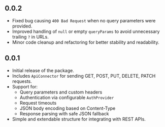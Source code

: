 ## 0.0.2

- Fixed bug causing `400 Bad Request` when no query parameters were provided.
- Improved handling of `null` or empty `queryParams` to avoid unnecessary trailing `?` in URLs.
- Minor code cleanup and refactoring for better stability and readability.

## 0.0.1

- Initial release of the package.
- Includes `ApiConnector` for sending GET, POST, PUT, DELETE, PATCH requests.
- Support for:
    - Query parameters and custom headers
    - Authentication via configurable `AuthProvider`
    - Request timeouts
    - JSON body encoding based on Content-Type
    - Response parsing with safe JSON fallback
- Simple and extendable structure for integrating with REST APIs.
